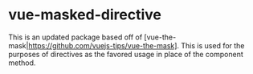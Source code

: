 # vue-masked-directive

This is an updated package based off of [vue-the-mask|https://github.com/vuejs-tips/vue-the-mask]. This is used for the purposes of directives as the favored usage in place of the component method.